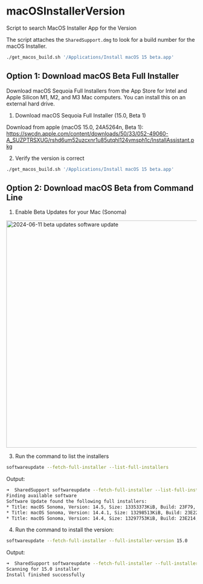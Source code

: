 # macOSInstallerVersion
Script to search MacOS Installer App for the Version

The script attaches the `SharedSupport.dmg` to look for a build number for the macOS Installer.

```bash
./get_macos_build.sh '/Applications/Install macOS 15 beta.app'
```


## Option 1: Download macOS Beta Full Installer

Download macOS Sequoia Full Installers from the App Store for Intel and Apple Silicon M1, M2, and M3 Mac computers. You can install this on an external hard drive.

1. Download macOS Sequoia Full Installer (15.0, Beta 1)

Download from apple (macOS 15.0, 24A5264n, Beta 1): <https://swcdn.apple.com/content/downloads/50/33/052-49060-A_SUZPTRSXUG/rshd6um52uzcxnr1u85utqhl124vmsph1c/InstallAssistant.pkg>

2. Verify the version is correct

```bash
./get_macos_build.sh '/Applications/Install macOS 15 beta.app'
```

## Option 2: Download macOS Beta from Command Line


1. Enable Beta Updates for your Mac (Sonoma)

<img width="600" alt="2024-06-11 beta updates software update" src="https://github.com/PaulSolt/macOSInstallerVersion/assets/371902/ce13e7ed-7551-4ed2-9f51-03766050581a">

3. Run the command to list the installers

```bash
softwareupdate --fetch-full-installer --list-full-installers
```

Output:

```bash
➜  SharedSupport softwareupdate --fetch-full-installer --list-full-installers
Finding available software
Software Update found the following full installers:
* Title: macOS Sonoma, Version: 14.5, Size: 13353373KiB, Build: 23F79, Deferred: NO
* Title: macOS Sonoma, Version: 14.4.1, Size: 13298513KiB, Build: 23E224, Deferred: NO
* Title: macOS Sonoma, Version: 14.4, Size: 13297753KiB, Build: 23E214, Deferred: NO
```

4. Run the command to install the version: 

```bash
softwareupdate --fetch-full-installer --full-installer-version 15.0
```

Output:

```bash
➜  SharedSupport softwareupdate --fetch-full-installer --full-installer-version 15.0
Scanning for 15.0 installer
Install finished successfully
```


